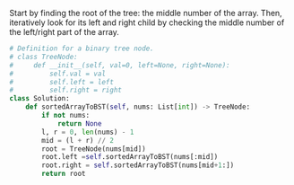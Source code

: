 Start by finding the root of the tree: the middle number of the array. Then, iteratively look for its left and right child by checking the middle number of the left/right part of the array.
```Python
# Definition for a binary tree node.
# class TreeNode:
#     def __init__(self, val=0, left=None, right=None):
#         self.val = val
#         self.left = left
#         self.right = right
class Solution:
    def sortedArrayToBST(self, nums: List[int]) -> TreeNode:
        if not nums:
            return None
        l, r = 0, len(nums) - 1
        mid = (l + r) // 2
        root = TreeNode(nums[mid])
        root.left =self.sortedArrayToBST(nums[:mid])
        root.right = self.sortedArrayToBST(nums[mid+1:])
        return root

```
